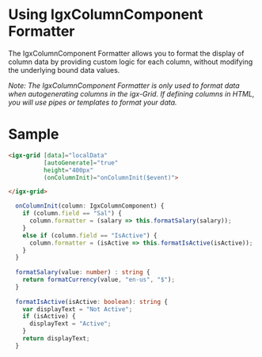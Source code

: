 # Using IgxColumnComponent Formatter
The IgxColumnComponent Formatter allows you to format the display of column data by providing custom logic for each column, without modifying the underlying bound data values.

*Note: The IgxColumnComponent Formatter is only used to format data when autogenerating columns in the igx-Grid. If defining columns in HTML, you will use pipes or templates to format your data.*

# Sample
```html
<igx-grid [data]="localData" 
          [autoGenerate]="true" 
          height="400px"
          (onColumnInit)="onColumnInit($event)">

</igx-grid>
```

```typescript
  onColumnInit(column: IgxColumnComponent) {
    if (column.field == "Sal") {
      column.formatter = (salary => this.formatSalary(salary));
    }
    else if (column.field == "IsActive") {
      column.formatter = (isActive => this.formatIsActive(isActive));
    }
  }
  
  formatSalary(value: number) : string {
    return formatCurrency(value, "en-us", "$");
  }
  
  formatIsActive(isActive: boolean): string {    
    var displayText = "Not Active";    
    if (isActive) {
      displayText = "Active";
    }
    return displayText;
  }
  ```